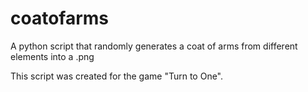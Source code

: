 # coatofarms
A python script that randomly generates a coat of arms from different elements into a .png

This script was created for the game "Turn to One".
